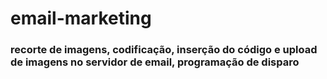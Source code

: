 # email-marketing

### recorte de imagens, codificação, inserção do código e upload de imagens no servidor de email, programação de disparo 

